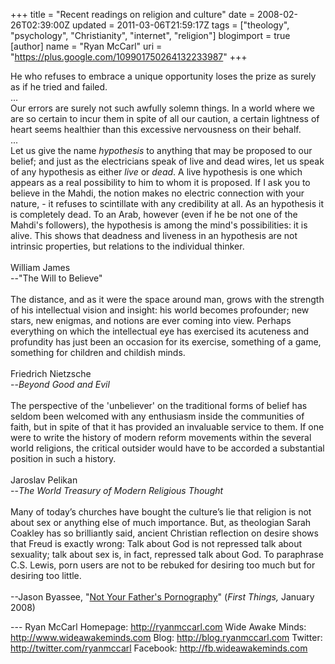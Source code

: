 +++
title = "Recent readings on religion and culture"
date = 2008-02-26T02:39:00Z
updated = 2011-03-06T21:59:17Z
tags = ["theology", "psychology", "Christianity", "internet", "religion"]
blogimport = true
[author]
	name = "Ryan McCarl"
	uri = "https://plus.google.com/109901750264132233987"
+++

He who refuses to embrace a unique opportunity loses the prize as surely as if he tried and failed.<br />...<br />Our errors are surely not such awfully solemn things. In a world where we are so certain to incur them in spite of all our caution, a certain lightness of heart seems healthier than this excessive nervousness on their behalf.<br />...<br />Let us give the name <em>hypothesis</em> to anything that may be proposed to our belief; and just as the electricians speak of live and dead wires, let us speak of any hypothesis as either <em>live</em> or <em>dead</em>. A live hypothesis is one which appears as a real possibility to him to whom it is proposed. If I ask you to believe in the Mahdi, the notion makes no electric connection with your nature, - it refuses to scintillate with any credibility at all. As an hypothesis it is completely dead. To an Arab, however (even if he be not one of the Mahdi's followers), the hypothesis is among the mind's possibilities: it is alive. This shows that deadness and liveness in an hypothesis are not intrinsic properties, but relations to the individual thinker.<br /><br />William James<br />--"The Will to Believe"<br /><br />The distance, and as it were the space around man, grows with the strength of his intellectual vision and insight: his world becomes profounder; new stars, new enigmas, and notions are ever coming into view. Perhaps everything on which the intellectual eye has exercised its acuteness and profundity has just been an occasion for its exercise, something of a game, something for children and childish minds.<br /><br />Friedrich Nietzsche<br />--<em>Beyond Good and Evil</em><br /><em></em><br />The perspective of the 'unbeliever' on the traditional forms of belief has seldom been welcomed with any enthusiasm inside the communities of faith, but in spite of that it has provided an invaluable service to them. If one were to write the history of modern reform movements within the several world religions, the critical outsider would have to be accorded a substantial position in such a history.<br /><br />Jaroslav Pelikan<br />--<em>The World Treasury of Modern Religious Thought</em><br /><br />Many of today’s churches have bought the culture’s lie that religion is not about sex or anything else of much importance. But, as theologian Sarah Coakley has so brilliantly said, ancient Christian reflection on desire shows that Freud is exactly wrong: Talk about God is not repressed talk about sexuality; talk about sex is, in fact, repressed talk about God. To paraphrase C.S. Lewis, porn users are not to be rebuked for desiring too much but for desiring too little.<br /><br />--Jason Byassee, "<a href="http://www.firstthings.com/article.php3?id_article=6105">Not Your Father's Pornography</a>" (<em>First Things, </em>January 2008)<div class="blogger-post-footer">---
Ryan McCarl
Homepage: http://ryanmccarl.com
Wide Awake Minds: http://www.wideawakeminds.com
Blog: http://blog.ryanmccarl.com
Twitter: http://twitter.com/ryanmccarl
Facebook: http://fb.wideawakeminds.com</div>

